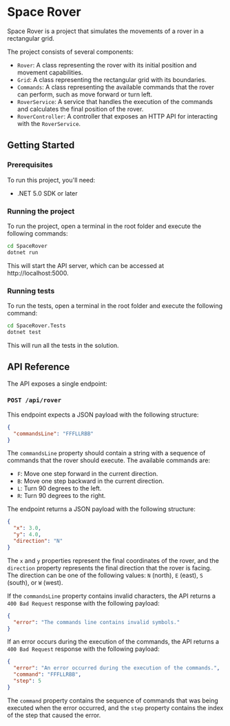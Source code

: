 # Space Rover

Space Rover is a project that simulates the movements of a rover in a rectangular grid.

The project consists of several components:

- `Rover`: A class representing the rover with its initial position and movement capabilities.
- `Grid`: A class representing the rectangular grid with its boundaries.
- `Commands`: A class representing the available commands that the rover can perform, such as move forward or turn left.
- `RoverService`: A service that handles the execution of the commands and calculates the final position of the rover.
- `RoverController`: A controller that exposes an HTTP API for interacting with the `RoverService`.

## Getting Started

### Prerequisites

To run this project, you'll need:

- .NET 5.0 SDK or later

### Running the project

To run the project, open a terminal in the root folder and execute the following commands:

```sh
cd SpaceRover
dotnet run
```

This will start the API server, which can be accessed at http://localhost:5000.

### Running tests

To run the tests, open a terminal in the root folder and execute the following command:

```sh
cd SpaceRover.Tests
dotnet test
```

This will run all the tests in the solution.

## API Reference

The API exposes a single endpoint:

### `POST /api/rover`

This endpoint expects a JSON payload with the following structure:

```json
{
  "commandsLine": "FFFLLRBB"
}
```

The `commandsLine` property should contain a string with a sequence of commands that the rover should execute. The available commands are:

- `F`: Move one step forward in the current direction.
- `B`: Move one step backward in the current direction.
- `L`: Turn 90 degrees to the left.
- `R`: Turn 90 degrees to the right.

The endpoint returns a JSON payload with the following structure:

```json
{
  "x": 3.0,
  "y": 4.0,
  "direction": "N"
}
```

The `x` and `y` properties represent the final coordinates of the rover, and the `direction` property represents the final direction that the rover is facing. The direction can be one of the following values: `N` (north), `E` (east), `S` (south), or `W` (west).

If the `commandsLine` property contains invalid characters, the API returns a `400 Bad Request` response with the following payload:

```json
{
  "error": "The commands line contains invalid symbols."
}
```

If an error occurs during the execution of the commands, the API returns a `400 Bad Request` response with the following payload:

```json
{
  "error": "An error occurred during the execution of the commands.",
  "command": "FFFLLRBB",
  "step": 5
}
```

The `command` property contains the sequence of commands that was being executed when the error occurred, and the `step` property contains the index of the step that caused the error.
